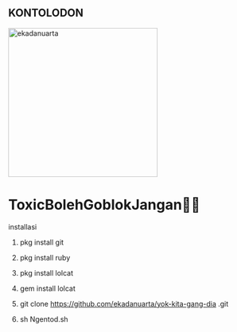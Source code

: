 
## KONTOLODON

<img src="https://i.ibb.co/Qnj25SL/-20210405-WA0416.jpg" alt="ekadanuarta" width="300" />

      
# ToxicBolehGoblokJangan👊😎

installasi

1. pkg install git

2. pkg install ruby

3. pkg install lolcat

4. gem install lolcat

5. git clone  https://github.com/ekadanuarta/yok-kita-gang-dia .git

6. sh Ngentod.sh
